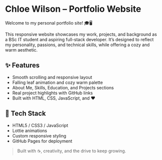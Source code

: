 # Chloe Wilson – Portfolio Website

Welcome to my personal portfolio site! 🎓🖥️

This responsive website showcases my work, projects, and background as a BSc IT student and aspiring full-stack developer. It’s designed to reflect my personality, passions, and technical skills, while offering a cozy and warm aesthetic.

## ✨ Features

- Smooth scrolling and responsive layout
- Falling leaf animation and cozy warm palette
- About Me, Skills, Education, and Projects sections
- Real project highlights with GitHub links
- Built with HTML, CSS, JavaScript, and ❤️

## 🚀 Tech Stack

- HTML5 / CSS3 / JavaScript
- Lottie animations
- Custom responsive styling
- GitHub Pages for deployment


> Built with ☕, creativity, and the drive to keep growing.

